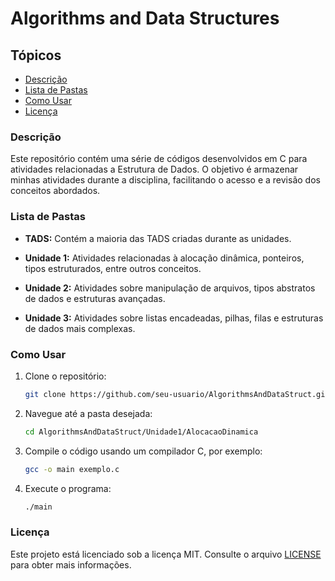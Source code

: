 # Algorithms and Data Structures

## Tópicos

- [Descrição](#descrição)
- [Lista de Pastas](#lista-de-pastas)
- [Como Usar](#como-usar)
- [Licença](#licença)

### Descrição

Este repositório contém uma série de códigos desenvolvidos em C para atividades relacionadas a Estrutura de Dados. O objetivo é armazenar minhas atividades durante a disciplina, facilitando o acesso e a revisão dos conceitos abordados.

### Lista de Pastas

- **TADS:** Contém a maioria das TADS criadas durante as unidades.

- **Unidade 1:** Atividades relacionadas à alocação dinâmica, ponteiros, tipos estruturados, entre outros conceitos.

- **Unidade 2:** Atividades sobre manipulação de arquivos, tipos abstratos de dados e estruturas avançadas.

- **Unidade 3:** Atividades sobre listas encadeadas, pilhas, filas e estruturas de dados mais complexas.

### Como Usar

1. Clone o repositório:
    ```sh
    git clone https://github.com/seu-usuario/AlgorithmsAndDataStruct.git
    ```
2. Navegue até a pasta desejada:
    ```sh
    cd AlgorithmsAndDataStruct/Unidade1/AlocacaoDinamica
    ```
3. Compile o código usando um compilador C, por exemplo:
    ```sh
    gcc -o main exemplo.c
    ```
4. Execute o programa:
    ```sh
    ./main
    ```

### Licença

Este projeto está licenciado sob a licença MIT. Consulte o arquivo [LICENSE](LICENSE) para obter mais informações.
